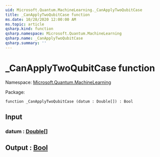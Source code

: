 ```yaml
---
uid: Microsoft.Quantum.MachineLearning._CanApplyTwoQubitCase
title: _CanApplyTwoQubitCase function
ms.date: 10/28/2020 12:00:00 AM
ms.topic: article
qsharp.kind: function
qsharp.namespace: Microsoft.Quantum.MachineLearning
qsharp.name: _CanApplyTwoQubitCase
qsharp.summary: ''
---
```


# _CanApplyTwoQubitCase function

Namespace: [Microsoft.Quantum.MachineLearning](xref:Microsoft.Quantum.MachineLearning)

Package: [](https://nuget.org/packages/)




```qsharp
function _CanApplyTwoQubitCase (datum : Double[]) : Bool
```


## Input

### datum : [Double](xref:microsoft.quantum.lang-ref.double)[]





## Output : [Bool](xref:microsoft.quantum.lang-ref.bool)


